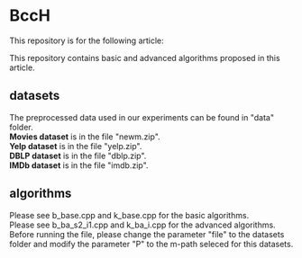 # BccH
This repository is for the following article:

This repository contains basic and advanced algorithms proposed in this article. 
## datasets
The preprocessed data used in our experiments can be found in "data" folder. <br />
**Movies dataset** is in the file "newm.zip". <br />
**Yelp dataset** is in the file "yelp.zip". <br />
**DBLP dataset** is in the file "dblp.zip". <br />
**IMDb dataset** is in the file "imdb.zip". <br />

## algorithms
Please see b_base.cpp and k_base.cpp for the basic algorithms. <br />
Please see b_ba_s2_i1.cpp and k_ba_i.cpp for the advanced algorithms.<br />
Before running the file, please change the parameter "file" to the datasets folder and modify the parameter "P" to the m-path seleced for this datasets.
